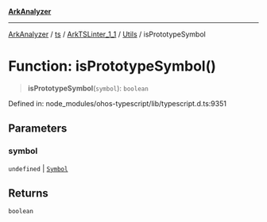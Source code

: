 [**ArkAnalyzer**](../../../../../../../../README.md)

***

[ArkAnalyzer](../../../../../../../../globals.md) / [ts](../../../../../README.md) / [ArkTSLinter\_1\_1](../../../README.md) / [Utils](../README.md) / isPrototypeSymbol

# Function: isPrototypeSymbol()

> **isPrototypeSymbol**(`symbol`): `boolean`

Defined in: node\_modules/ohos-typescript/lib/typescript.d.ts:9351

## Parameters

### symbol

`undefined` | [`Symbol`](../../../../../interfaces/Symbol.md)

## Returns

`boolean`
